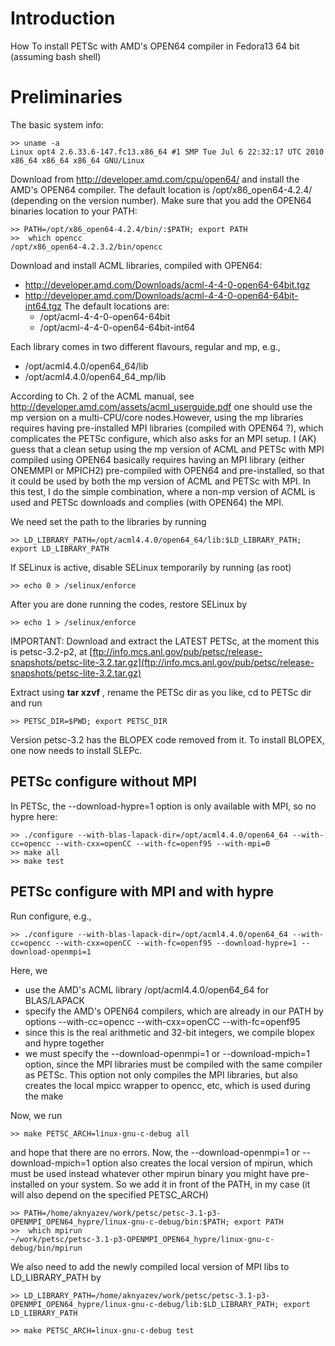 # Introduction #

How To install PETSc with AMD's OPEN64 compiler in Fedora13 64 bit
(assuming bash shell)

# Preliminaries #

The basic system info:

```
>> uname -a
Linux opt4 2.6.33.6-147.fc13.x86_64 #1 SMP Tue Jul 6 22:32:17 UTC 2010 x86_64 x86_64 x86_64 GNU/Linux
```

Download from http://developer.amd.com/cpu/open64/ and install the AMD's OPEN64 compiler.
The default location is /opt/x86\_open64-4.2.4/ (depending on the version number). Make sure that you add the OPEN64 binaries location to your PATH:

```
>> PATH=/opt/x86_open64-4.2.4/bin/:$PATH; export PATH
>>  which opencc
/opt/x86_open64-4.2.3.2/bin/opencc
```

Download and install ACML libraries, compiled with OPEN64:
  * http://developer.amd.com/Downloads/acml-4-4-0-open64-64bit.tgz
  * http://developer.amd.com/Downloads/acml-4-4-0-open64-64bit-int64.tgz
The default locations are:
    * /opt/acml-4-4-0-open64-64bit
    * /opt/acml-4-4-0-open64-64bit-int64

Each library comes in two different flavours, regular and mp, e.g.,
  * /opt/acml4.4.0/open64\_64/lib
  * /opt/acml4.4.0/open64\_64\_mp/lib

According to Ch. 2 of the ACML manual, see
http://developer.amd.com/assets/acml_userguide.pdf
one should use the mp version on a multi-CPU/core nodes.However, using the mp libraries requires having pre-installed MPI libraries (compiled with OPEN64 ?), which complicates the PETSc configure, which also asks for an MPI setup. I (AK) guess that a clean setup using the mp version of ACML and PETSc with MPI compiled using OPEN64 basically requires having an MPI library (either ONEMMPI or MPICH2) pre-compiled with OPEN64 and pre-installed, so that it could be used by both the mp version of ACML and PETSc with MPI. In this test, I do the simple combination, where a non-mp version of ACML is used and PETSc downloads and complies (with OPEN64) the MPI.


We need set the path to the libraries by running

```
>> LD_LIBRARY_PATH=/opt/acml4.4.0/open64_64/lib:$LD_LIBRARY_PATH; export LD_LIBRARY_PATH
```

If SELinux is active, disable SELinux temporarily by running (as root)

```
>> echo 0 > /selinux/enforce 
```

After you are done running the codes, restore SELinux by

```
>> echo 1 > /selinux/enforce
```

IMPORTANT:
Download and extract the LATEST PETSc, at the moment this is petsc-3.2-p2, at
[ftp://info.mcs.anl.gov/pub/petsc/release-snapshots/petsc-lite-3.2.tar.gz](ftp://info.mcs.anl.gov/pub/petsc/release-snapshots/petsc-lite-3.2.tar.gz)

Extract using **tar xzvf** , rename the PETSc dir as you like, cd to PETSc dir and run

```
>> PETSC_DIR=$PWD; export PETSC_DIR
```

Version petsc-3.2 has the BLOPEX code removed from it. To install BLOPEX, one now needs to install SLEPc.

## PETSc configure without MPI ##

In PETSc, the --download-hypre=1 option is only available with MPI, so no hypre here:

```
>> ./configure --with-blas-lapack-dir=/opt/acml4.4.0/open64_64 --with-cc=opencc --with-cxx=openCC --with-fc=openf95 --with-mpi=0 
>> make all
>> make test 
```

## PETSc configure with MPI and with hypre ##

Run configure, e.g.,

```
>> ./configure --with-blas-lapack-dir=/opt/acml4.4.0/open64_64 --with-cc=opencc --with-cxx=openCC --with-fc=openf95 --download-hypre=1 --download-openmpi=1
```

Here, we
  * use the AMD's ACML library /opt/acml4.4.0/open64\_64 for BLAS/LAPACK
  * specify the AMD's OPEN64 compilers, which are already in our PATH by options --with-cc=opencc --with-cxx=openCC --with-fc=openf95
  * since this is the real arithmetic and 32-bit integers, we compile blopex and hypre together
  * we must specify the --download-openmpi=1 or --download-mpich=1 option, since the MPI libraries must be compiled with the same compiler as PETSc. This option not only compiles the MPI libraries, but also creates the local mpicc wrapper to opencc, etc, which is used during the make

Now, we run
```
>> make PETSC_ARCH=linux-gnu-c-debug all
```
and hope that there are no errors. Now, the --download-openmpi=1 or --download-mpich=1 option also creates the local version of mpirun, which must be used instead whatever other mpirun binary you might have pre-installed on your system. So we add it in front of the PATH, in my case (it will also depend on the specified PETSC\_ARCH)

```
>> PATH=/home/aknyazev/work/petsc/petsc-3.1-p3-OPENMPI_OPEN64_hypre/linux-gnu-c-debug/bin:$PATH; export PATH
>>  which mpirun
~/work/petsc/petsc-3.1-p3-OPENMPI_OPEN64_hypre/linux-gnu-c-debug/bin/mpirun
```

We also need to add the newly compiled local version of MPI libs to LD\_LIBRARY\_PATH by
```
>> LD_LIBRARY_PATH=/home/aknyazev/work/petsc/petsc-3.1-p3-OPENMPI_OPEN64_hypre/linux-gnu-c-debug/lib:$LD_LIBRARY_PATH; export LD_LIBRARY_PATH
```


```
>> make PETSC_ARCH=linux-gnu-c-debug test
```

